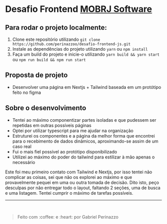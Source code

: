 # Desafio Frontend [MOBRJ Software](https://www.mobrj.com.br)

## Para rodar o projeto localmente:

1. Clone este repositório utilizando `git clone https://github.com/perinazzoo/desafio-frontend-js.git`
2. Instale as dependências do projeto utilizando `yarn` ou `npm install`
3. Faça um build do projeto e inicie-o utilizando `yarn build && yarn start` ou `npm run build && npm run start`

## Proposta de projeto

- Desenvolver uma página em Nextjs + Tailwind baseada em um protótipo feito no figma

## Sobre o desenvolvimento

* Tentei ao máximo componentizar partes isoladas e que pudessem ser repetidas em outras possíveis páginas
* Optei por utilizar typescript para me ajudar na organização
* Estruturei os componentes e a página da melhor forma que encontrei para o recebimento de dados dinâmicos, aproximando-se assim de um caso real
* Fui o mais fiel possível ao protótipo disponibilizado
* Utilizei ao máximo do poder do tailwind para estilizar à mão apenas o necessário

Este foi meu primeiro contato com Tailwind e Nextjs, por isso tentei não complicar as coisas, sei que não os explorei ao máximo e que provavelmente pequei em uma ou outra tomada de decisão. Dito isto, peço desculpas por não entregar todo o layout, faltando 2 seções, uma de busca e uma listagem. Tentei cumprir o máximo de tarefas possíveis.

<hr/>
<br/>
<blockquote>Feito com :coffee: e :heart: por Gabriel Perinazzo</blockquote>
